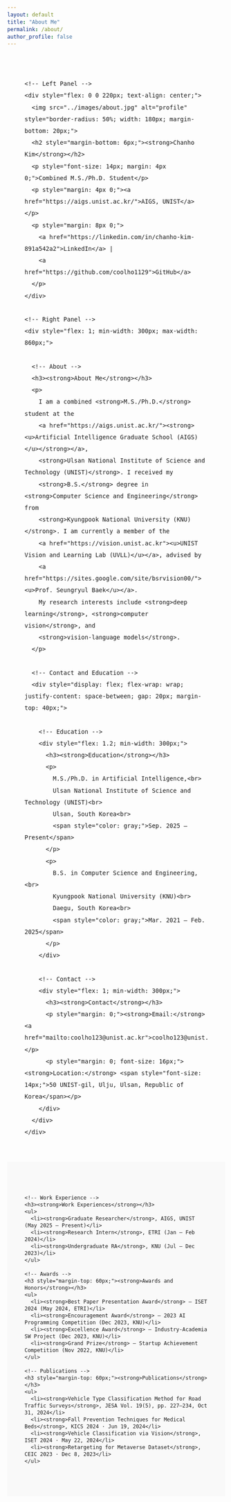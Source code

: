 ```yaml
---
layout: default
title: "About Me"
permalink: /about/
author_profile: false
---
```


<!-- Main Wrapper -->
<div style="max-width: 1080px; margin: 0 auto; padding: 40px; line-height: 1.7; font-size: 16px; font-family: sans-serif;">

  <!-- Top Flex Layout -->
  <div style="display: flex; flex-wrap: wrap; gap: 40px; align-items: flex-start;">

    <!-- Left Panel -->
    <div style="flex: 0 0 220px; text-align: center;">
      <img src="../images/about.jpg" alt="profile" style="border-radius: 50%; width: 180px; margin-bottom: 20px;">
      <h2 style="margin-bottom: 6px;"><strong>Chanho Kim</strong></h2>
      <p style="font-size: 14px; margin: 4px 0;">Combined M.S./Ph.D. Student</p>
      <p style="margin: 4px 0;"><a href="https://aigs.unist.ac.kr/">AIGS, UNIST</a></p>
      <p style="margin: 8px 0;">
        <a href="https://linkedin.com/in/chanho-kim-891a542a2">LinkedIn</a> |
        <a href="https://github.com/coolho1129">GitHub</a>
      </p>
    </div>

    <!-- Right Panel -->
    <div style="flex: 1; min-width: 300px; max-width: 860px;">

      <!-- About -->
      <h3><strong>About Me</strong></h3>
      <p>
        I am a combined <strong>M.S./Ph.D.</strong> student at the 
        <a href="https://aigs.unist.ac.kr/"><strong><u>Artificial Intelligence Graduate School (AIGS)</u></strong></a>, 
        <strong>Ulsan National Institute of Science and Technology (UNIST)</strong>. I received my 
        <strong>B.S.</strong> degree in <strong>Computer Science and Engineering</strong> from 
        <strong>Kyungpook National University (KNU)</strong>. I am currently a member of the 
        <a href="https://vision.unist.ac.kr"><u>UNIST Vision and Learning Lab (UVLL)</u></a>, advised by 
        <a href="https://sites.google.com/site/bsrvision00/"><u>Prof. Seungryul Baek</u></a>. 
        My research interests include <strong>deep learning</strong>, <strong>computer vision</strong>, and 
        <strong>vision-language models</strong>.
      </p>

      <!-- Contact and Education -->
      <div style="display: flex; flex-wrap: wrap; justify-content: space-between; gap: 20px; margin-top: 40px;">

        <!-- Education -->
        <div style="flex: 1.2; min-width: 300px;">
          <h3><strong>Education</strong></h3>
          <p>
            M.S./Ph.D. in Artificial Intelligence,<br>
            Ulsan National Institute of Science and Technology (UNIST)<br>
            Ulsan, South Korea<br>
            <span style="color: gray;">Sep. 2025 – Present</span>
          </p>
          <p>
            B.S. in Computer Science and Engineering,<br>
            Kyungpook National University (KNU)<br>
            Daegu, South Korea<br>
            <span style="color: gray;">Mar. 2021 – Feb. 2025</span>
          </p>
        </div>

        <!-- Contact -->
        <div style="flex: 1; min-width: 300px;">
          <h3><strong>Contact</strong></h3>
          <p style="margin: 0;"><strong>Email:</strong> <a href="mailto:coolho123@unist.ac.kr">coolho123@unist.ac.kr</a></p>
          <p style="margin: 0; font-size: 16px;"><strong>Location:</strong> <span style="font-size: 14px;">50 UNIST-gil, Ulju, Ulsan, Republic of Korea</span></p>
        </div>
      </div>
    </div>
  </div>
</div>

<!-- Section Wrapper -->
<div style="background: #f9f9f9; padding: 60px 0;">
  <div style="max-width: 1080px; margin: 0 auto; padding: 0 40px;">

    <!-- Work Experience -->
    <h3><strong>Work Experiences</strong></h3>
    <ul>
      <li><strong>Graduate Researcher</strong>, AIGS, UNIST (May 2025 – Present)</li>
      <li><strong>Research Intern</strong>, ETRI (Jan – Feb 2024)</li>
      <li><strong>Undergraduate RA</strong>, KNU (Jul – Dec 2023)</li>
    </ul>

    <!-- Awards -->
    <h3 style="margin-top: 60px;"><strong>Awards and Honors</strong></h3>
    <ul>
      <li><strong>Best Paper Presentation Award</strong> – ISET 2024 (May 2024, ETRI)</li>
      <li><strong>Encouragement Award</strong> – 2023 AI Programming Competition (Dec 2023, KNU)</li>
      <li><strong>Excellence Award</strong> – Industry-Academia SW Project (Dec 2023, KNU)</li>
      <li><strong>Grand Prize</strong> – Startup Achievement Competition (Nov 2022, KNU)</li>
    </ul>

    <!-- Publications -->
    <h3 style="margin-top: 60px;"><strong>Publications</strong></h3>
    <ul>
      <li><strong>Vehicle Type Classification Method for Road Traffic Surveys</strong>, JESA Vol. 19(5), pp. 227–234, Oct 31, 2024</li>
      <li><strong>Fall Prevention Techniques for Medical Beds</strong>, KICS 2024 · Jun 19, 2024</li>
      <li><strong>Vehicle Classification via Vision</strong>, ISET 2024 · May 22, 2024</li>
      <li><strong>Retargeting for Metaverse Dataset</strong>, CEIC 2023 · Dec 8, 2023</li>
    </ul>

  </div>
</div>












